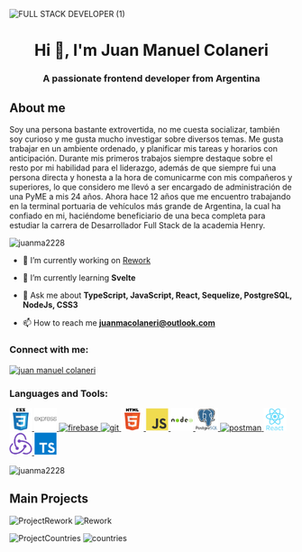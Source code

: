 ![FULL STACK DEVELOPER (1)](https://user-images.githubusercontent.com/102454695/187587353-378d778e-c1b7-4c00-a5fa-4451e861af8d.png)



<h1 align="center">Hi 👋, I'm Juan Manuel Colaneri</h1>
<h3 align="center">A passionate frontend developer from Argentina</h3>

## About me

Soy una persona bastante extrovertida, no me cuesta socializar, también soy curioso y me gusta mucho investigar sobre diversos temas. Me gusta trabajar en un ambiente ordenado, y planificar mis tareas y horarios con anticipación. Durante mis primeros trabajos siempre destaque sobre el resto por mi habilidad para el liderazgo, además de que siempre fui una persona directa y honesta a la hora de comunicarme con mis compañeros y superiores, lo que considero me llevó a ser encargado de administración de una PyME a mis 24 años. Ahora hace 12 años que me encuentro trabajando en la terminal portuaria de vehículos más grande de Argentina, la cual ha confiado en mi, haciéndome beneficiario de una beca completa para estudiar la carrera de Desarrollador Full Stack de la academia Henry.


<p align="left"> <img src="https://komarev.com/ghpvc/?username=juanma2228&label=Profile%20views&color=0e75b6&style=flat" alt="juanma2228" /> </p>

- 🔭 I’m currently working on [Rework](https://re-work-ten.vercel.app)

- 🌱 I’m currently learning **Svelte**

- 💬 Ask me about **TypeScript, JavaScript, React, Sequelize, PostgreSQL, NodeJs, CSS3**

- 📫 How to reach me **juanmacolaneri@outlook.com**

<h3 align="left">Connect with me:</h3>
<p align="left">
<a href="https://linkedin.com/in/juan manuel colaneri" target="blank"><img align="center" src="https://raw.githubusercontent.com/rahuldkjain/github-profile-readme-generator/master/src/images/icons/Social/linked-in-alt.svg" alt="juan manuel colaneri" height="30" width="40" /></a>
</p>

<h3 align="left">Languages and Tools:</h3>
<p align="left"> <a href="https://www.w3schools.com/css/" target="_blank" rel="noreferrer"> <img src="https://raw.githubusercontent.com/devicons/devicon/master/icons/css3/css3-original-wordmark.svg" alt="css3" width="40" height="40"/> </a> <a href="https://expressjs.com" target="_blank" rel="noreferrer"> <img src="https://raw.githubusercontent.com/devicons/devicon/master/icons/express/express-original-wordmark.svg" alt="express" width="40" height="40"/> </a> <a href="https://firebase.google.com/" target="_blank" rel="noreferrer"> <img src="https://www.vectorlogo.zone/logos/firebase/firebase-icon.svg" alt="firebase" width="40" height="40"/> </a> <a href="https://git-scm.com/" target="_blank" rel="noreferrer"> <img src="https://www.vectorlogo.zone/logos/git-scm/git-scm-icon.svg" alt="git" width="40" height="40"/> </a> <a href="https://www.w3.org/html/" target="_blank" rel="noreferrer"> <img src="https://raw.githubusercontent.com/devicons/devicon/master/icons/html5/html5-original-wordmark.svg" alt="html5" width="40" height="40"/> </a> <a href="https://developer.mozilla.org/en-US/docs/Web/JavaScript" target="_blank" rel="noreferrer"> <img src="https://raw.githubusercontent.com/devicons/devicon/master/icons/javascript/javascript-original.svg" alt="javascript" width="40" height="40"/> </a> <a href="https://nodejs.org" target="_blank" rel="noreferrer"> <img src="https://raw.githubusercontent.com/devicons/devicon/master/icons/nodejs/nodejs-original-wordmark.svg" alt="nodejs" width="40" height="40"/> </a> <a href="https://www.postgresql.org" target="_blank" rel="noreferrer"> <img src="https://raw.githubusercontent.com/devicons/devicon/master/icons/postgresql/postgresql-original-wordmark.svg" alt="postgresql" width="40" height="40"/> </a> <a href="https://postman.com" target="_blank" rel="noreferrer"> <img src="https://www.vectorlogo.zone/logos/getpostman/getpostman-icon.svg" alt="postman" width="40" height="40"/> </a> <a href="https://reactjs.org/" target="_blank" rel="noreferrer"> <img src="https://raw.githubusercontent.com/devicons/devicon/master/icons/react/react-original-wordmark.svg" alt="react" width="40" height="40"/> </a> <a href="https://redux.js.org" target="_blank" rel="noreferrer"> <img src="https://raw.githubusercontent.com/devicons/devicon/master/icons/redux/redux-original.svg" alt="redux" width="40" height="40"/> </a> <a href="https://www.typescriptlang.org/" target="_blank" rel="noreferrer"> <img src="https://raw.githubusercontent.com/devicons/devicon/master/icons/typescript/typescript-original.svg" alt="typescript" width="40" height="40"/> </a> </p>

<p><img align="center" src="https://github-readme-stats.vercel.app/api/top-langs?username=juanma2228&show_icons=true&locale=en&layout=compact" alt="juanma2228" /></p>

## Main Projects

![ProjectRework](https://img.shields.io/badge/Project-Rework-orange)
![Rework](https://user-images.githubusercontent.com/102454695/187529610-85dc5d04-8721-4176-8941-28fecaba3415.png)

![ProjectCountries](https://img.shields.io/badge/Project-Countries-blue)
![countries](https://user-images.githubusercontent.com/102454695/187531026-9fcfc5f1-f00c-4f98-9edb-9b028d5da16a.png)

<!--
**juanma2228/juanma2228** is a ✨ _special_ ✨ repository because its `README.md` (this file) appears on your GitHub profile.

Here are some ideas to get you started:

- 🔭 I’m currently working on ...
- 🌱 I’m currently learning ...
- 👯 I’m looking to collaborate on ...
- 🤔 I’m looking for help with ...
- 💬 Ask me about ...
- 📫 How to reach me: ...
- 😄 Pronouns: ...
- ⚡ Fun fact: ...
-->
